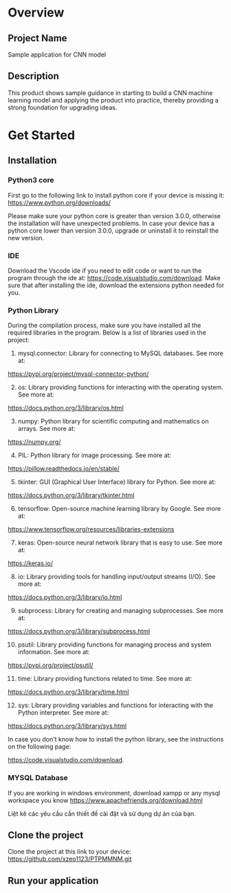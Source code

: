 # Overview

## Project Name
Sample application for CNN model

## Description
This product shows sample guidance in starting to build a CNN machine learning model and applying the product into practice, thereby providing a strong foundation for upgrading ideas.


# Get Started

## Installation

### Python3 core

First go to the following link to install python core if your device is missing it:  
https://www.python.org/downloads/

Please make sure your python core is greater than version 3.0.0, otherwise the installation will have unexpected problems. In case your device has a python core lower than version 3.0.0, upgrade or uninstall it to reinstall the new version.


### IDE
Download the Vscode ide if you need to edit code or want to run the program through the ide at: https://code.visualstudio.com/download.
Make sure that after installing the ide, download the extensions python needed for you.

### Python Library
During the compilation process, make sure you have installed all the required libraries in the program. Below is a list of libraries used in the project:

1. mysql.connector: Library for connecting to MySQL databases. See more at: 

https://pypi.org/project/mysql-connector-python/

2. os: Library providing functions for interacting with the operating system. See more at: 

https://docs.python.org/3/library/os.html

3. numpy: Python library for scientific computing and mathematics on arrays. See more at: 

https://numpy.org/

4. PIL: Python library for image processing. See more at: 

https://pillow.readthedocs.io/en/stable/

5. tkinter: GUI (Graphical User Interface) library for Python. See more at: 

https://docs.python.org/3/library/tkinter.html

6. tensorflow: Open-source machine learning library by Google. See more at: 

https://www.tensorflow.org/resources/libraries-extensions

7. keras: Open-source neural network library that is easy to use. See more at:

https://keras.io/

8. io: Library providing tools for handling input/output streams (I/O). See more at: 

https://docs.python.org/3/library/io.html

9. subprocess: Library for creating and managing subprocesses. See more at: 

https://docs.python.org/3/library/subprocess.html

10. psutil: Library providing functions for managing process and system information. See more at: 

https://pypi.org/project/psutil/

11. time: Library providing functions related to time. See more at: 

https://docs.python.org/3/library/time.html

12. sys: Library providing variables and functions for interacting with the Python interpreter. See more at: 

https://docs.python.org/3/library/sys.html

In case you don't know how to install the python library, see the instructions on the following page: 

https://code.visualstudio.com/download.

### MYSQL Database
If you are working in windows environment, download xampp or any mysql workspace you know
https://www.apachefriends.org/download.html

Liệt kê các yêu cầu cần thiết để cài đặt và sử dụng dự án của bạn.


## Clone the project
Clone the project at this link to your device: https://github.com/xzeo1123/PTPMMNM.git


## Run your application
